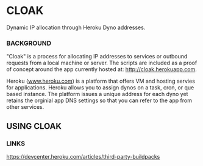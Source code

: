 CLOAK
=====
Dynamic IP allocation through Heroku Dyno addresses. 

### BACKGROUND
"Cloak" is a process for allocating IP addresses to services or outbound requests from a local machine or server. The scripts are included as a proof of concept around the app currently hosted at: http://cloak.herokuapp.com. 

Heroku (www.heroku.com) is a platform that offers VM and hosting servies for applications. Heroku allows you to assign dynos on a task, cron, or que based instance. The platform issues a unique address for each dyno yet retains the orginial app DNS settings so that you can refer to the app from other services. 

## USING CLOAK

### LINKS
https://devcenter.heroku.com/articles/third-party-buildpacks
